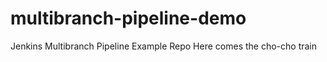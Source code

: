 # multibranch-pipeline-demo
Jenkins Multibranch Pipeline Example Repo 
Here comes the cho-cho
train
